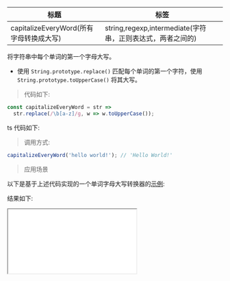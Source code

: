 | 标题                                    | 标签                                                       |
| --------------------------------------- | ---------------------------------------------------------- |
| capitalizeEveryWord(所有字母转换成大写) | string,regexp,intermediate(字符串，正则表达式，两者之间的) |

将字符串中每个单词的第一个字母大写。

- 使用 `String.prototype.replace()` 匹配每个单词的第一个字符，使用 `String.prototype.toUpperCase()` 将其大写。

> 代码如下:

```js
const capitalizeEveryWord = str =>
  str.replace(/\b[a-z]/g, w => w.toUpperCase());
```

ts 代码如下:

<div class="code-editor" data-url="codes/javascript/ts/capitalizeEveryWord.ts" data-language="typescript"></div>

> 调用方式:

```js
capitalizeEveryWord('hello world!'); // 'Hello World!'
```

> 应用场景

以下是基于上述代码实现的一个单词字母大写转换器的<a href="codes/javascript/html/capitalizeEveryWord.html" target="_blank" rel="noopener noreferrer">示例</a>:

<div class="code-editor" data-url="codes/javascript/html/capitalizeEveryWord.html" data-language="html"></div>

结果如下:

<iframe src="codes/javascript/html/capitalizeEveryWord.html"></iframe>
